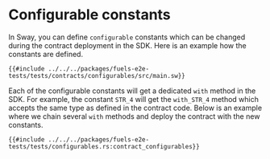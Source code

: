 # Configurable constants

In Sway, you can define `configurable` constants which can be changed during the contract deployment in the SDK. Here is an example how the constants are defined.

```rust,ignore
{{#include ../../../packages/fuels-e2e-tests/tests/contracts/configurables/src/main.sw}}
```

Each of the configurable constants will get a dedicated `with` method in the SDK. For example, the constant `STR_4` will get the `with_STR_4` method which accepts the same type as defined in the contract code. Below is an example where we chain several `with` methods and deploy the contract with the new constants.

```rust,ignore
{{#include ../../../packages/fuels-e2e-tests/tests/configurables.rs:contract_configurables}}
```
